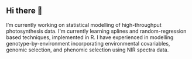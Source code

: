 ## Hi there 👋

<!--
**jsolin26/jsolin26** is a ✨ _special_ ✨ repository because its `README.md` (this file) appears on your GitHub profile.

Here are some ideas to get you started:

- 🔭 I’m currently working on ...
- 🌱 I’m currently learning ...
- 👯 I’m looking to collaborate on ...
- 🤔 I’m looking for help with ...
- 💬 Ask me about ...
- 📫 How to reach me: ...
- 😄 Pronouns: ...
- ⚡ Fun fact: ...
-->

I’m currently working on statistical modelling of high-throughput photosynthesis data. I'm currently learning splines and random-regression based techniques, implemented in R. I have experienced in modelling genotype-by-environment incorporating environmental covariables, genomic selection, and phenomic selection using NIR spectra data. 

